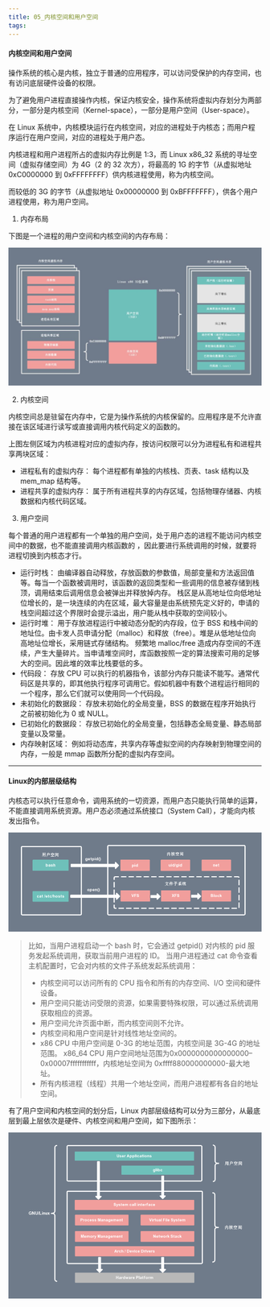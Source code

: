 ```yaml
---
title: 05_内核空间和用户空间
tags: 
---
```


#### 内核空间和用户空间

操作系统的核心是内核，独立于普通的应用程序，可以访问受保护的内存空间，也有访问底层硬件设备的权限。

为了避免用户进程直接操作内核，保证内核安全，操作系统将虚拟内存划分为两部分，一部分是内核空间（Kernel-space），一部分是用户空间（User-space）。 

在 Linux 系统中，内核模块运行在内核空间，对应的进程处于内核态；而用户程序运行在用户空间，对应的进程处于用户态。

内核进程和用户进程所占的虚拟内存比例是 1:3，而 Linux x86_32 系统的寻址空间（虚拟存储空间）为 4G（2 的 32 次方），将最高的 1G 的字节（从虚拟地址 0xC0000000 到 0xFFFFFFFF）供内核进程使用，称为内核空间。

而较低的 3G 的字节（从虚拟地址 0x00000000 到 0xBFFFFFFF），供各个用户进程使用，称为用户空间。

1. 内存布局

下图是一个进程的用户空间和内核空间的内存布局：

![](https://raw.githubusercontent.com/OliverRen/olili_blog_img/master/零拷贝(zero_copy)技术/2020811/1597124238414.png)

2. 内核空间

内核空间总是驻留在内存中，它是为操作系统的内核保留的。应用程序是不允许直接在该区域进行读写或直接调用内核代码定义的函数的。

上图左侧区域为内核进程对应的虚拟内存，按访问权限可以分为进程私有和进程共享两块区域：

*   进程私有的虚拟内存： 每个进程都有单独的内核栈、页表、task 结构以及 mem_map 结构等。
*   进程共享的虚拟内存： 属于所有进程共享的内存区域，包括物理存储器、内核数据和内核代码区域。

3. 用户空间

每个普通的用户进程都有一个单独的用户空间，处于用户态的进程不能访问内核空间中的数据，也不能直接调用内核函数的 ，因此要进行系统调用的时候，就要将进程切换到内核态才行。

*   运行时栈： 由编译器自动释放，存放函数的参数值，局部变量和方法返回值等。每当一个函数被调用时，该函数的返回类型和一些调用的信息被存储到栈顶，调用结束后调用信息会被弹出并释放掉内存。
    栈区是从高地址位向低地址位增长的，是一块连续的内在区域，最大容量是由系统预先定义好的，申请的栈空间超过这个界限时会提示溢出，用户能从栈中获取的空间较小。
*   运行时堆： 用于存放进程运行中被动态分配的内存段，位于 BSS 和栈中间的地址位。由卡发人员申请分配（malloc）和释放（free）。堆是从低地址位向高地址位增长，采用链式存储结构。
    频繁地 malloc/free 造成内存空间的不连续，产生大量碎片。当申请堆空间时，库函数按照一定的算法搜索可用的足够大的空间。因此堆的效率比栈要低的多。
*   代码段： 存放 CPU 可以执行的机器指令，该部分内存只能读不能写。通常代码区是共享的，即其他执行程序可调用它。假如机器中有数个进程运行相同的一个程序，那么它们就可以使用同一个代码段。
*   未初始化的数据段： 存放未初始化的全局变量，BSS 的数据在程序开始执行之前被初始化为 0 或 NULL。
*   已初始化的数据段： 存放已初始化的全局变量，包括静态全局变量、静态局部变量以及常量。
*   内存映射区域： 例如将动态库，共享内存等虚拟空间的内存映射到物理空间的内存，一般是 mmap 函数所分配的虚拟内存空间。

---------------------

#### Linux的内部层级结构

内核态可以执行任意命令，调用系统的一切资源，而用户态只能执行简单的运算，不能直接调用系统资源。用户态必须通过系统接口（System Call），才能向内核发出指令。

![](https://raw.githubusercontent.com/OliverRen/olili_blog_img/master/零拷贝(zero_copy)技术/2020811/1597124238289.png)

> 比如，当用户进程启动一个 bash 时，它会通过 getpid() 对内核的 pid 服务发起系统调用，获取当前用户进程的 ID。
当用户进程通过 cat 命令查看主机配置时，它会对内核的文件子系统发起系统调用：
> 
> *   内核空间可以访问所有的 CPU 指令和所有的内存空间、I/O 空间和硬件设备。
> *   用户空间只能访问受限的资源，如果需要特殊权限，可以通过系统调用获取相应的资源。
> *   用户空间允许页面中断，而内核空间则不允许。
> *   内核空间和用户空间是针对线性地址空间的。
> *   x86 CPU 中用户空间是 0-3G 的地址范围，内核空间是 3G-4G 的地址范围。
>     x86_64 CPU 用户空间地址范围为0x0000000000000000–0x00007fffffffffff，内核地址空间为 0xffff880000000000-最大地址。
> *   所有内核进程（线程）共用一个地址空间，而用户进程都有各自的地址空间。

有了用户空间和内核空间的划分后，Linux 内部层级结构可以分为三部分，从最底层到最上层依次是硬件、内核空间和用户空间，如下图所示：

![](https://raw.githubusercontent.com/OliverRen/olili_blog_img/master/零拷贝(zero_copy)技术/2020811/1597124238413.png)